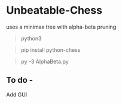 # Unbeatable-Chess
uses a minimax tree with alpha-beta pruning

> python3

> pip install python-chess

> py -3 AlphaBeta.py

## To do - 
Add GUI
